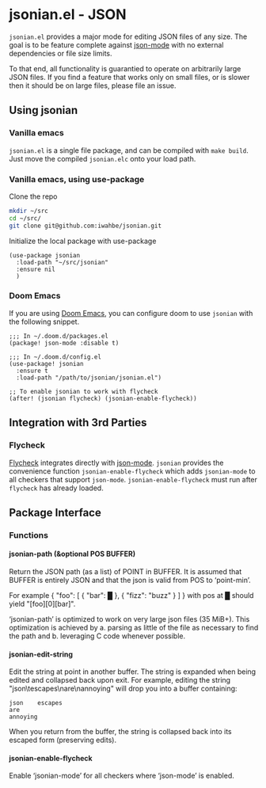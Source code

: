 # jsonian.el - JSON

`jsonian.el` provides a major mode for editing JSON files of any size. The goal is to be
feature complete against [json-mode](https://github.com/joshwnj/json-mode) with no
external dependencies or file size limits.

To that end, all functionality is guarantied to operate on arbitrarily large JSON files.
If you find a feature that works only on small files, or is slower then it should be on
large files, please file an issue.

## Using jsonian

### Vanilla emacs

`jsonian.el` is a single file package, and can be compiled with `make build`. Just move
the compiled `jsonian.elc` onto your load path.

### Vanilla emacs, using use-package

Clone the repo
```bash
mkdir ~/src
cd ~/src/
git clone git@github.com:iwahbe/jsonian.git
```

Initialize the local package with use-package
```emacs-lisp
(use-package jsonian
  :load-path "~/src/jsonian"
  :ensure nil
  )
```

### Doom Emacs

If you are using [Doom Emacs](https://github.com/doomemacs/doomemacs), you can configure
doom to use `jsonian` with the following snippet.

```emacs-lisp
;;; In ~/.doom.d/packages.el
(package! json-mode :disable t)

;;; In ~/.doom.d/config.el
(use-package! jsonian
  :ensure t
  :load-path "/path/to/jsonian/jsonian.el")

;; To enable jsonian to work with flycheck
(after! (jsonian flycheck) (jsonian-enable-flycheck))
```

## Integration with 3rd Parties

### Flycheck

[Flycheck](https://www.flycheck.org/en/latest/) integrates directly with
[json-mode](https://github.com/joshwnj/json-mode). `jsonian` provides the convenience
function `jsonian-enable-flycheck` which adds `jsonian-mode` to all checkers that support
`json-mode`. `jsonian-enable-flycheck` must run after `flycheck` has already loaded.

## Package Interface

### Functions

#### jsonian-path (&optional POS BUFFER)

Return the JSON path (as a list) of POINT in BUFFER.
It is assumed that BUFFER is entirely JSON and that the json is
valid from POS to ‘point-min’.

For example
{ "foo": [ { "bar": █ }, { "fizz": "buzz" } ] }
with pos at █ should yield "[foo][0][bar]".

‘jsonian-path’ is optimized to work on very large json files (35 MiB+).
This optimization is achieved by
a. parsing as little of the file as necessary to find the path and
b. leveraging C code whenever possible.

#### jsonian-edit-string

Edit the string at point in another buffer. The string is expanded when being edited and
collapsed back upon exit. For example, editing the string "json\tescapes\nare\nannoying"
will drop you into a buffer containing:

```
json	escapes
are
annoying
```

When you return from the buffer, the string is collapsed back into its escaped form
(preserving edits).

#### jsonian-enable-flycheck

Enable ‘jsonian-mode’ for all checkers where ‘json-mode’ is enabled.
